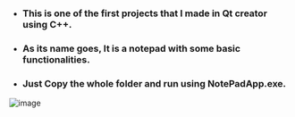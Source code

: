 - ### This is one of the first projects that I made in Qt creator using C++.
- ### As its name goes, It is a notepad with some basic functionalities.
- ### Just Copy the whole folder and run using NotePadApp.exe.
![image](https://user-images.githubusercontent.com/37894863/151707154-6d22270a-89b4-491c-951d-bef7971df687.png)
